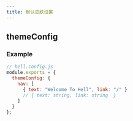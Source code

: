 ```yaml
---
title: 默认皮肤设置
---
```


## themeConfig

### Example

```js
// hell.config.js
module.exports = {
  themeConfig: {
    nav: [
      { text: "Welcome To Hell", link: "/" }
      // { text: string, link: string  }
    ]
  }
};
```
